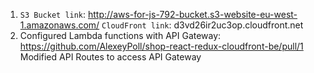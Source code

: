 1. `S3 Bucket link`: http://aws-for-js-792-bucket.s3-website-eu-west-1.amazonaws.com/
  `CloudFront link`: d3vd26ir2uc3op.cloudfront.net
2. Configured Lambda functions with API Gateway: https://github.com/AlexeyPoll/shop-react-redux-cloudfront-be/pull/1
  Modified API Routes to access API Gateway
